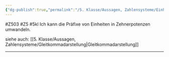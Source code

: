 ```yaml
---
{"dg-publish":true,"permalink":"/5. Klasse/Aussagen, Zahlensysteme/Einheitenpräfixe in Zehnerpotenzen umwandeln/"}
---
```


#Z503 #Z5 #5kl
Ich kann die Präfixe von Einheiten in Zehnerpotenzen umwandeln.

siehe auch:
[[5. Klasse/Aussagen, Zahlensysteme/Gleitkommadarstellung\|Gleitkommadarstellung]]
___
